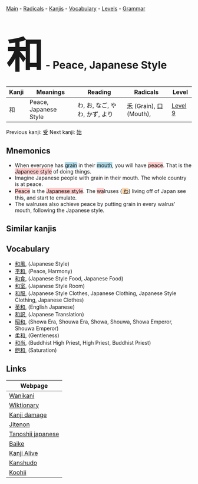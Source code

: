 <style> bigfont {font-size: 100px}</style>
[Main](../README.md) -
[Radicals](../radicals.md) -
[Kanjis](../kanjis.md) -
[Vocabulary](../vocabulary.md) -
[Levels](../levels.md) -
[Grammar](../grammar.md)
# <bigfont> 和</bigfont> - Peace, Japanese Style 

| Kanji | Meanings | Reading | Radicals | Level |
| --- | --- | --- | --- | --- |
| 和 | Peace, Japanese Style | わ, お, なご, やわ, かず, より | [禾](../radicals/禾.md) (Grain), [口](../radicals/口.md) (Mouth),  | [Level 9](../levels/wk_level9.md) |

Previous kanji: [受](受.md) Next kanji: [始](始.md) 

## Mnemonics
 * When everyone has <span style="background-color:#ADD8E6"> grain</span> in their <span style="background-color:#ADD8E6"> mouth</span>, you will have <span style="background-color:#ffcccb"> peace</span>. That is the <span style="background-color:#ffcccb"> Japanese style</span> of doing things.
* Imagine Japanese people with grain in their mouth. The whole country is at peace.
* <span style="background-color:#ffcccb"> Peace</span> is the <span style="background-color:#ffcccb"> Japanese style</span>. The <span style="background-color:#ffcccb"> wa</span>lruses (<span style="background-color:#fed8b1"> [わ](https://jisho.org/search/わ)</span>) living off of Japan see this, and start to emulate.
* The walruses also achieve peace by putting grain in every walrus' mouth, following the Japanese style.


## Similar kanjis
 


## Vocabulary
 * [和風](../vocabulary/和.md), (Japanese Style)
* [平和](../vocabulary/和.md), (Peace, Harmony)
* [和食](../vocabulary/和.md), (Japanese Style Food, Japanese Food)
* [和室](../vocabulary/和.md), (Japanese Style Room)
* [和服](../vocabulary/和.md), (Japanese Style Clothes, Japanese Clothing, Japanese Style Clothing, Japanese Clothes)
* [英和](../vocabulary/和.md), (English Japanese)
* [和訳](../vocabulary/和.md), (Japanese Translation)
* [昭和](../vocabulary/和.md), (Showa Era, Shouwa Era, Showa, Shouwa, Showa Emperor, Shouwa Emperor)
* [柔和](../vocabulary/和.md), (Gentleness)
* [和尚](../vocabulary/和.md), (Buddhist High Priest, High Priest, Buddhist Priest)
* [飽和](../vocabulary/和.md), (Saturation)



## Links 

| Webpage |
| --- |
| [Wanikani          ](https://www.wanikani.com/kanji/和) |
| [Wiktionary        ](https://en.wiktionary.org/wiki/和) |
| [Kanji damage      ](http://www.kanjidamage.com/kanji/search?utf8=✓&q=和) |
| [Jitenon           ](https://jitenon.com/kanji/和) |
| [Tanoshii japanese ](https://www.tanoshiijapanese.com/dictionary/kanji.cfm?k=和) |
| [Baike             ](https://baike.baidu.com/item/和) |
| [Kanji Alive       ](https://app.kanjialive.com/和) |
| [Kanshudo          ](https://www.kanshudo.com/searchmn?q=和) |
| [Koohii            ](https://kanji.koohii.com/study/kanji/和) |

